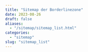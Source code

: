 ```yaml
---
title: "Sitemap der Borderlinezone"
date: 2023-08-26
draft: false
aliases:
  - "/sitemap/sitemap_list.html"
categories:
  - "sitemap"
slug: "sitemap_list"
---
```


